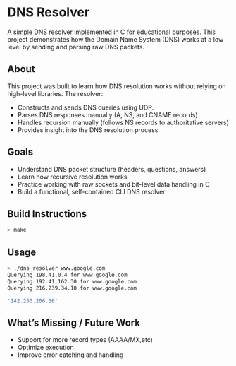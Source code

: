 # DNS Resolver

A simple DNS resolver implemented in C for educational purposes. This project demonstrates how the Domain Name System (DNS) works at a low level by sending and parsing raw DNS packets.

## About

This project was built to learn how DNS resolution works without relying on high-level libraries. The resolver:
- Constructs and sends DNS queries using UDP.
- Parses DNS responses manually (A, NS, and CNAME records)
- Handles recursion manually (follows NS records to authoritative servers)
- Provides insight into the DNS resolution process

## Goals

- Understand DNS packet structure (headers, questions, answers)
- Learn how recursive resolution works
- Practice working with raw sockets and bit-level data handling in C
- Build a functional, self-contained CLI DNS resolver

## Build Instructions

```bash
> make
```

## Usage

```bash
> ./dns_resolver www.google.com
Querying 198.41.0.4 for www.google.com
Querying 192.41.162.30 for www.google.com
Querying 216.239.34.10 for www.google.com

'142.250.206.36'
```

## What’s Missing / Future Work

- Support for more record types (AAAA/MX,etc)
- Optimize execution
- Improve error catching and handling